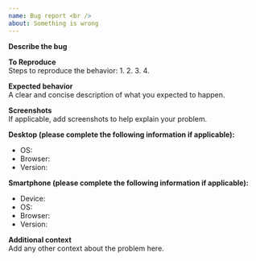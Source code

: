 ```yaml
---
name: Bug report <br />
about: Something is wrong
---
```


**Describe the bug**

**To Reproduce**<br />
Steps to reproduce the behavior:
1. 
2. 
3. 
4. 

**Expected behavior** <br />
A clear and concise description of what you expected to happen.

**Screenshots** <br />
If applicable, add screenshots to help explain your problem.

**Desktop (please complete the following information if applicable):** <br />
 - OS:
 - Browser: 
 - Version:

**Smartphone (please complete the following information if applicable):** <br />
 - Device:
 - OS: 
 - Browser: 
 - Version: 

**Additional context** <br />
Add any other context about the problem here.
